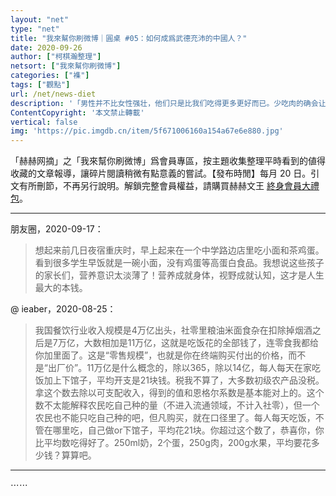 ```yaml
---
layout: "net"
type: "net"
title: "我來幫你刷微博｜圓桌 #05：如何成爲武德充沛的中國人？"
date: 2020-09-26
author: ["柯棋瀚整理"]
netsort: ["我來幫你刷微博"]
categories: ["襍"]
tags: ["觀點"]
url: /net/news-diet
description: '「男性并不比女性强壮，他们只是比我们吃得更多更好而已。少吃肉的确会让孩子变得更加虚弱，就算那是一个分泌雄激素的男孩子。」'
ContentCopyright: '本文禁止轉載'
vertical: false
img: 'https://pic.imgdb.cn/item/5f671006160a154a67e6e880.jpg'
---
```


「赫赫网摘」之「我來幫你刷微博」爲會員專區，按主題收集整理平時看到的値得收藏的文章報導，讓碎片閱讀稍微有點意義的嘗試。【發布時閒】每月 20 日。引文有所刪節，不再另行說明。解鎖完整會員權益，請購買赫赫文王 [終身會員大禮包](https://item.taobao.com/item.htm?id=629774535457)。

----

朋友圈，2020-09-17：

> 想起来前几日夜宿重庆时，早上起来在一个中学路边店里吃小面和茶鸡蛋。看到很多学生早饭就是一碗小面，没有鸡蛋等高蛋白食品。我想说这些孩子的家长们，营养意识太淡薄了！营养成就身体，视野成就认知，这才是人生最大的本钱。

@ ieaber，2020-08-25：

> 我国餐饮行业收入规模是4万亿出头，社零里粮油米面食杂在扣除掉烟酒之后是7万亿，大数相加是11万亿，这就是吃饭花的全部钱了，连零食我都给你加里面了。这是“零售规模”，也就是你在终端购买付出的价格，而不是“出厂价”。11万亿是什么概念的，除以365，除以14亿，每人每天在家吃饭加上下馆子，平均开支是21块钱。税我不算了，大多数初级农产品没税。拿这个数去除以可支配收入，得到的值和恩格尔系数是基本能对上的。这个数不太能解释农民吃自己种的量（不进入流通领域，不计入社零），但一个农民也不能只吃自己种的吧，但凡购买，就在口径里了。每人每天吃饭，不管在哪里吃，自己做or下馆子，平均花21块。你超过这个数了，恭喜你，你比平均数吃得好了。250ml奶，2个蛋，250g肉，200g水果，平均要花多少钱？算算吧。

----

⋯⋯